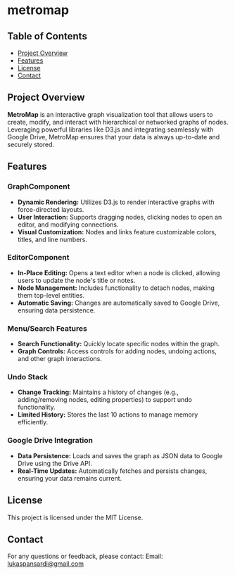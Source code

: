 # metromap

## Table of Contents

- [Project Overview](#project-overview)
- [Features](#features)
- [License](#license)
- [Contact](#contact)

## Project Overview

**MetroMap** is an interactive graph visualization tool that allows users to create, modify, and interact with hierarchical or networked graphs of nodes. Leveraging powerful libraries like D3.js and integrating seamlessly with Google Drive, MetroMap ensures that your data is always up-to-date and securely stored.

## Features

### GraphComponent
- **Dynamic Rendering:** Utilizes D3.js to render interactive graphs with force-directed layouts.
- **User Interaction:** Supports dragging nodes, clicking nodes to open an editor, and modifying connections.
- **Visual Customization:** Nodes and links feature customizable colors, titles, and line numbers.

### EditorComponent
- **In-Place Editing:** Opens a text editor when a node is clicked, allowing users to update the node's title or notes.
- **Node Management:** Includes functionality to detach nodes, making them top-level entities.
- **Automatic Saving:** Changes are automatically saved to Google Drive, ensuring data persistence.

### Menu/Search Features
- **Search Functionality:** Quickly locate specific nodes within the graph.
- **Graph Controls:** Access controls for adding nodes, undoing actions, and other graph interactions.

### Undo Stack
- **Change Tracking:** Maintains a history of changes (e.g., adding/removing nodes, editing properties) to support undo functionality.
- **Limited History:** Stores the last 10 actions to manage memory efficiently.

### Google Drive Integration
- **Data Persistence:** Loads and saves the graph as JSON data to Google Drive using the Drive API.
- **Real-Time Updates:** Automatically fetches and persists changes, ensuring your data remains current.


## License
This project is licensed under the MIT License.

## Contact
For any questions or feedback, please contact:
Email: lukaspansardi@gmail.com
